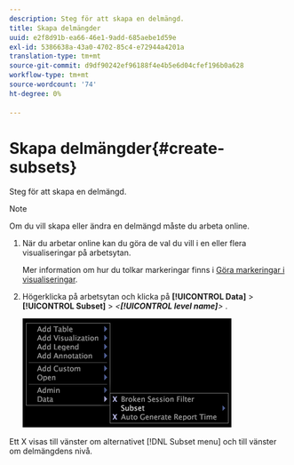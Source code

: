 ```yaml
---
description: Steg för att skapa en delmängd.
title: Skapa delmängder
uuid: e2f8d91b-ea66-46e1-9add-685aebe1d59e
exl-id: 5386638a-43a0-4702-85c4-e72944a4201a
translation-type: tm+mt
source-git-commit: d9df90242ef96188f4e4b5e6d04cfef196b0a628
workflow-type: tm+mt
source-wordcount: '74'
ht-degree: 0%

---
```


# Skapa delmängder{#create-subsets}

Steg för att skapa en delmängd.

>[!NOTE]
>
>Om du vill skapa eller ändra en delmängd måste du arbeta online.

1. När du arbetar online kan du göra de val du vill i en eller flera visualiseringar på arbetsytan.

   Mer information om hur du tolkar markeringar finns i [Göra markeringar i visualiseringar](../../../../home/c-get-started/c-vis/c-sel-vis/c-sel-vis.md#concept-012870ec22c7476e9afbf3b8b2515746).

1. Högerklicka på arbetsytan och klicka på **[!UICONTROL Data]** > **[!UICONTROL Subset]** > *&lt;**[!UICONTROL level name]**>*
.

   ![](assets/mnu_Subset.png)

Ett X visas till vänster om alternativet [!DNL Subset menu] och till vänster om delmängdens nivå.
